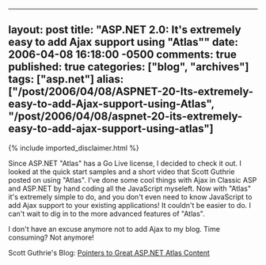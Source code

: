   ---
  layout: post
  title: "ASP.NET 2.0: It's extremely easy to add Ajax support using "Atlas""
  date: 2006-04-08 16:18:00 -0500
  comments: true
  published: true
  categories: ["blog", "archives"]
  tags: ["asp.net"]
  alias: ["/post/2006/04/08/ASPNET-20-Its-extremely-easy-to-add-Ajax-support-using-Atlas", "/post/2006/04/08/aspnet-20-its-extremely-easy-to-add-ajax-support-using-atlas"]
  ---
<!-- more -->
{% include imported_disclaimer.html %}
<p>Since ASP.NET "Atlas" has a Go Live license, I decided to check it out. I looked at the quick start samples and a short video that Scott Guthrie posted on using "Atlas". I've done some cool things with Ajax in Classic ASP and ASP.NET by hand coding all the JavaScript myseleft. Now with "Atlas" it's extremely simple to do, and you don't even need to know JavaScript to add Ajax support to your existing applications! It couldn't be easier to&nbsp;do.&nbsp;I can't wait to dig in to the more advanced features of "Atlas".</p>
<p>I don't have an excuse anymore not to add Ajax to my blog. Time consuming? Not anymore!</p>
<p>Scott Guthrie's Blog: <a id="viewpost.ascx_TitleUrl" href="http://weblogs.asp.net/scottgu/archive/2006/03/29/441357.aspx">Pointers to Great ASP.NET Atlas Content </a></p>
